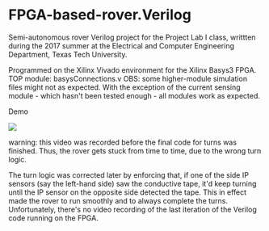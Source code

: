 # FPGA-based-rover.Verilog
Semi-autonomous rover Verilog project for the Project Lab I class, writtten during the 2017 summer 
at the Electrical and Computer Engineering Department, Texas Tech University. 

Programmed on the Xilinx Vivado environment for the Xilinx Basys3 FPGA.
TOP module: basysConnections.v
OBS: some higher-module simulation files might not as expected. 
With the exception of the current sensing module - which hasn't been tested enough - all modules work as expected.

Demo

[![](http://img.youtube.com/vi/KuQh1xNAlpg/0.jpg)](http://www.youtube.com/watch?v=KuQh1xNAlpg "Rover Verilog FPGA")


warning: this video was recorded before the final code for turns was finished. Thus, the rover gets stuck from time to time, due to the wrong turn logic. 

The turn logic was corrected later by enforcing that, if one of the side IP sensors (say the left-hand side) saw the conductive tape, it'd keep turning until the IP sensor on the opposite side detected the tape. This in effect made the rover to run smoothly and to always complete the turns. Unfortunately, there's no video recording of the last iteration of the Verilog code running on the FPGA.
